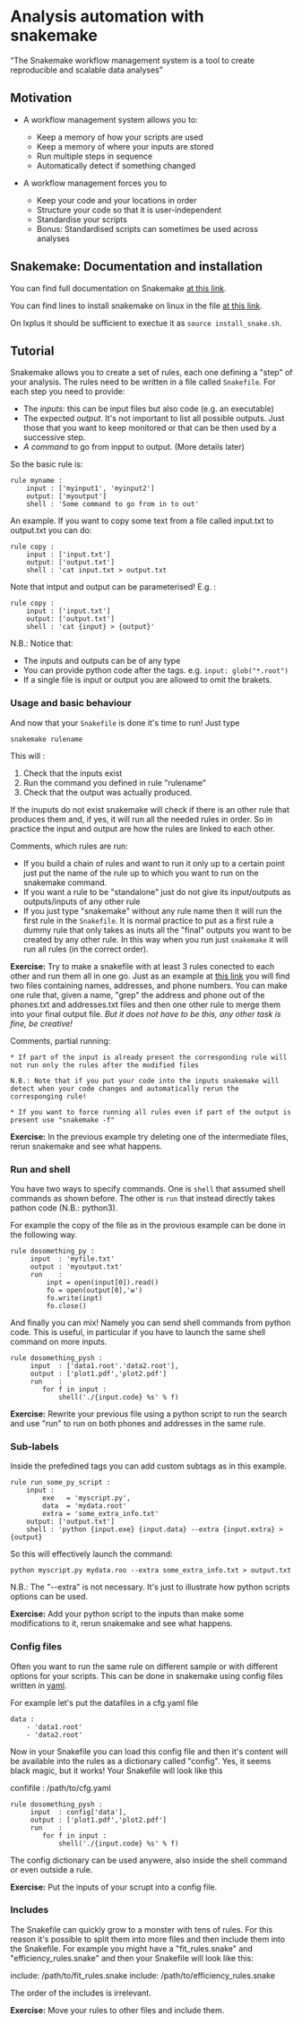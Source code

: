 # Analysis automation with snakemake

“The Snakemake workflow management system is a tool to create reproducible and scalable data analyses”

## Motivation

- A workflow management system allows you to:

  * Keep a memory of how your scripts are used
  * Keep a memory of where your inputs are stored
  * Run multiple steps in sequence
  * Automatically detect if something changed

- A workflow management forces you to

  * Keep your code and your locations in order
  * Structure your code so that it is user-independent
  * Standardise your scripts
  * Bonus: Standardised scripts can sometimes be used across analyses

## Snakemake: Documentation and installation

You can find full documentation on Snakemake [at this link](http://snakemake.readthedocs.io/en/stable/index.html).

You can find lines to install snakemake on linux in the file [at this link](https://github.com/lhcb/starterkit-lessons/blob/snakemake/second-analysis-steps/code/snakemake/install_snake.sh).

On lxplus it should be sufficient to exectue it as `source install_snake.sh`.

## Tutorial

Snakemake allows you to create a set of rules, each one defining a "step" of your analysis.
The rules need to be written in a file called `Snakefile`.
For each step you need to provide:

  * The _inputs_: this can be input files but also code (e.g. an executable)
  * The expected _output_. It's not important to list all possible outputs. Just those that you want to keep monitored or that can be then used by a successive step.
  * _A command_ to go from inpput to output. (More details later)

So the basic rule is:

```
rule myname :
    input : ['myinput1', 'myinput2']
    output: ['myoutput']
    shell : 'Some command to go from in to out'
```

An example. If you want to copy some text from a file called input.txt to output.txt you can do:

```
rule copy :
    input : ['input.txt']
    output: ['output.txt']
    shell : 'cat input.txt > output.txt
```

Note that intput and output can be parameterised! E.g. :

```
rule copy :
    input : ['input.txt']
    output: ['output.txt']
    shell : 'cat {input} > {output}'
```

N.B.: Notice that:

  * The inputs and outputs can be of any type
  * You can provide python code after the tags. e.g. `input: glob("*.root")`
  * If a single file is input or output you are allowed to omit the brakets.

### Usage and basic behaviour 

And now that your `Snakefile` is done it's time to run! Just type

```snakemake rulename```

This will :

  1. Check that the inputs exist
  2. Run the command you defined in rule "rulename"
  3. Check that the output was actually produced.

If the inuputs do not exist snakemake will check if there is an other rule that produces them and, if yes, it will run all the needed rules in order. So in practice the input and output are how the rules are linked to each other.

Comments, which rules are run: 
    
  * If you build a chain of rules and want to run it only up to a certain point just put the name of the rule up to which you want to run on the snakemake command.
  * If you want a rule to be "standalone" just do not give its input/outputs as outputs/inputs of any other rule
  * If you just type "snakemake" without any rule name then it will run the first rule in the `Snakefile`. It is normal practice to put as a first rule a dummy rule that only takes as inuts all the "final" outputs you want to be created by any other rule. In this way when you run just `snakemake` it will run all rules (in the correct order). 

**Exercise:** Try to make a snakefile with at least 3 rules conected to each other and run them all in one go.
Just as an example at [this link](https://github.com/lhcb/starterkit-lessons/tree/snakemake/second-analysis-steps/code/snakemake/tutorial/inputs) you will find two files containing names, addresses, and phone numbers.
You can make one rule that, given a name, "grep" the address and phone out of the phones.txt and addresses.txt files and then one other rule to merge them into your final output file. _But it does not have to be this, any other task is fine, be creative!_

Comments, partial running:

    * If part of the input is already present the corresponding rule will not run only the rules after the modified files

    N.B.: Note that if you put your code into the inputs snakemake will detect when your code changes and automatically rerun the corresponging rule!

    * If you want to force running all rules even if part of the output is present use "snakemake -f"

**Exercise:** In the previous example try deleting one of the intermediate files, rerun snakemake and see what happens.


### Run and shell

You have two ways to specify commands. One is `shell` that assumed shell commands as shown before.
The other is `run` that instead directly takes pathon code (N.B.: python3).

For example the copy of the file as in the provious example can be done in the following way. 

```
rule dosomething_py :
     input  : 'myfile.txt'
     output : 'myoutput.txt'
     run    :
         inpt = open(input[0]).read()
         fo = open(output[0],'w')
         fo.write(inpt)
         fo.close()
```

And finally you can mix! Namely you can send shell commands from python code.
This is useful, in particular if you have to launch the same shell command on more inputs.

```
rule dosomething_pysh :
     input  : ['data1.root'.'data2.root'],
     output : ['plot1.pdf','plot2.pdf']    
     run    :
        for f in input :
            shell('./{input.code} %s' % f)
```

**Exercise:** Rewrite your previous file using a python script to run the search and use "run" to run on both phones and addresses in the same rule.


### Sub-labels

Inside the prefedined tags you can add custom subtags as in this example.

```
rule run_some_py_script :
    input : 
        exe   = 'myscript.py',
        data  = 'mydata.root'
        extra = 'some_extra_info.txt'
    output: ['output.txt']
    shell : 'python {input.exe} {input.data} --extra {input.extra} > {output}
```

So this will effectively launch the command:

```python myscript.py mydata.roo --extra some_extra_info.txt > output.txt```

N.B.: The "--extra" is not necessary. It's just to illustrate how python scripts options can be used.

**Exercise:** Add your python script to the inputs than make some modifications to it, rerun snakemake and see what happens.

### Config files

Often you want to run the same rule on different sample or with different options for your scripts.
This can be done in snakemake using config files written in [yaml](https://learn.getgrav.org/advanced/yaml).

For example let's put the datafiles in a cfg.yaml file

```
data : 
    - 'data1.root'
    - 'data2.root'
```

Now in your Snakefile you can load this config file and then it's content will be available into the rules as a dictionary called "config". Yes, it seems black magic, but it works! Your Snakefile will look like this

confifile : /path/to/cfg.yaml

```
rule dosomething_pysh :
     input  : config['data'],
     output : ['plot1.pdf','plot2.pdf']    
     run    :
        for f in input :
            shell('./{input.code} %s' % f)
```

The config dictionary can be used anywere, also inside the shell command or even outside a rule.

**Exercise:** Put the inputs of your scrupt into a config file.

### Includes

The Snakefile can quickly grow to a monster with tens of rules. For this reason it's possible to split them into more files and then include them into the Snakefile. For example you might have a "fit_rules.snake" and "efficiency_rules.snake"
and then your Snakefile will look like this:

include: /path/to/fit_rules.snake
include: /path/to/efficiency_rules.snake

The order of the includes is irrelevant.

**Exercise:** Move your rules to other files and include them.

